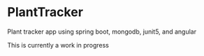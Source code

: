 # PlantTracker
Plant tracker app using spring boot, mongodb, junit5, and angular


This is currently a work in progress

